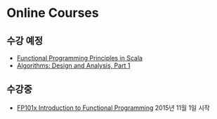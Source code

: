 # Online Courses

## 수강 예정

- [Functional Programming Principles in Scala](https://class.coursera.org/progfun-005)
- [Algorithms: Design and Analysis, Part 1](https://class.coursera.org/algo-009)

## 수강중

- [FP101x Introduction to Functional Programming](https://courses.edx.org/courses/course-v1:DelftX+FP101x+3T2015/info) 2015년 11월 1일 시작
 

